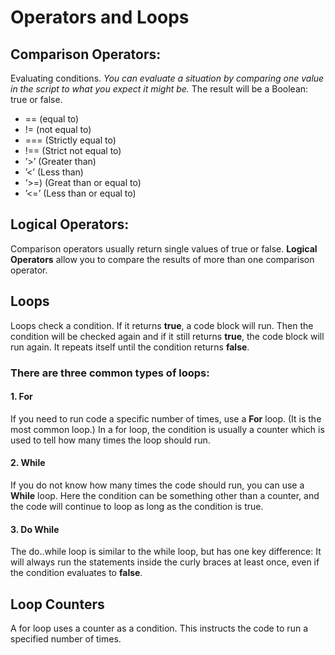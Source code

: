 # Operators and Loops

## Comparison Operators:
Evaluating conditions.
*You can evaluate a situation by comparing one value in the script to what you expect it might be.*
The result will be a Boolean: true or false.

- == (equal to)
- != (not equal to)
- === (Strictly equal to)
- !== (Strict not equal to)
- ’>’ (Greater than)
- ’<’ (Less than)
- ’>=) (Great than or equal to)
- ’<=’ (Less than or equal to)

## Logical Operators:
Comparison operators usually return single values of true or false.
**Logical Operators** allow you to compare the results of more than one comparison operator.


## Loops
Loops check a condition. If it returns **true**, a code block will run.
Then the condition will be checked again and if it still returns **true**,
the code block will run again. It repeats itself until the condition returns **false**.

### There are three common types of loops:

#### 1. For
If you need to run code a specific number of times, use a **For** loop.
(It is the most common loop.)
In a for loop, the condition is usually a counter which is used to tell how many times the loop should run.

#### 2. While
If you do not know how many times the code should run, you can use a **While** loop.
Here the condition can be something other than a counter, and the code will continue to loop as long as the condition is true.

#### 3. Do While
The do..while loop is similar to the while loop, but has one key difference:
It will always run the statements inside the curly braces at least once, even if the condition evaluates to **false**.


## Loop Counters
A for loop uses a counter as a condition.
This instructs the code to run a specified number of times.
